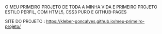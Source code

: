 O MEU PRIMEIRO PROJETO DE TODA A MINHA VIDA E PRIMEIRO PROJETO ESTILO PERFIL, COM HTML5, CSS3 PURO E GITHUB-PAGES

SITE DO PROJETO : https://kleber-goncalves.github.io/meu-primeiro-projeto/
